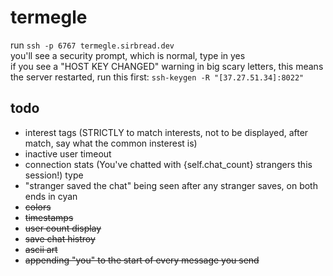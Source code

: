 # termegle
run `ssh -p 6767 termegle.sirbread.dev` <br>
you'll see a security prompt, which is normal, type in yes <br>
if you see a "HOST KEY CHANGED" warning in big scary letters, this means the server restarted, run this first: `ssh-keygen -R "[37.27.51.34]:8022"` <br>

## todo
- interest tags (STRICTLY to match interests, not to be displayed, after match, say what the common insterest is)
- inactive user timeout
- connection stats (You've chatted with {self.chat_count} strangers this session!) type
- "stranger saved the chat" being seen after any stranger saves, on both ends in cyan
- ~~colors~~
- ~~timestamps~~
- ~~user count display~~
- ~~save chat histroy~~
- ~~ascii art~~
- ~~appending "you" to the start of every message you send~~
